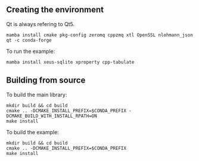## Creating the environment

Qt is always refering to Qt5.

```
mamba install cmake pkg-config zeromq cppzmq xtl OpenSSL nlohmann_json qt -c conda-forge
```

To run the example:

```
mamba install xeus-sqlite xproperty cpp-tabulate
```

## Building from source

To build the main library:

```
mkdir build && cd build
cmake .. -DCMAKE_INSTALL_PREFIX=$CONDA_PREFIX -DCMAKE_BUILD_WITH_INSTALL_RPATH=ON
make install
```

To build the example:

```
mkdir build && cd build
cmake .. -DCMAKE_INSTALL_PREFIX=$CONDA_PREFIX
make install
```
